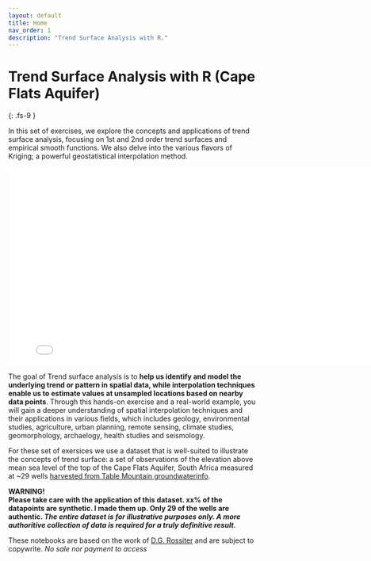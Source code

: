```yaml
---
layout: default
title: Home
nav_order: 1
description: "Trend Surface Analysis with R."
---
```


# Trend Surface Analysis with R (Cape Flats Aquifer)
{: .fs-9 }

In this set of exercises, we explore the concepts and applications of trend surface analysis, focusing on 1st and 2nd order trend surfaces and empirical smooth functions. We also delve into the various flavors of Kriging; a powerful geostatistical interpolation method.

<iframe src="{{site.baseurl | prepend: site.url}}/img/plotly.html" style="width: 800px; height: 400px; border: 0px"></iframe>

The goal of Trend surface analysis is to **help us identify and model the underlying trend or pattern in spatial data, while interpolation techniques enable us to estimate values at unsampled locations based on nearby data points**. Through this hands-on exercise and a real-world example, you will gain a deeper understanding of spatial interpolation techniques and their applications in various fields, which includes geology, environmental studies, agriculture, urban planning, remote sensing, climate studies, geomorphology, archaelogy, health studies and seismology.

For these set of exersices we use a dataset that is well-suited to illustrate the concepts of trend surface: a set of observations of the elevation above mean sea level of the top of the Cape Flats Aquifer, South Africa measured at ~29 wells [harvested from Table Mountain groundwaterinfo](https://tablemountain.groundwaterinfo.africa/index.php/view/map/?repository=tmwsa&project=1_water_source_areas). 

<!--<div class="alert alert-danger">
  <strong>WARNING!:</strong> 
**Please take care with the application of this dataset. xx% of the datapoints are synthetic. I made them up. Only 29 of the wells are authentic. _The entire dataset is for illustrative purposes only. A more authoritive collection of data is required for a truly definitive result._**</div>-->

**WARNING!**  
**Please take care with the application of this dataset. xx% of the datapoints are synthetic. I made them up. Only 29 of the wells are authentic. _The entire dataset is for illustrative purposes only. A more authoritive collection of data is required for a truly definitive result._**

These notebooks are based on the work of [D.G. Rossiter](https://cals.cornell.edu/david-rossiter) and are subject to copywrite. _No sale nor payment to access_
